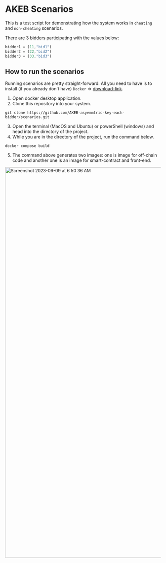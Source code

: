 # AKEB Scenarios

This is a test script for demonstrating how the system works in `cheating` and `non-cheating` scenarios.

There are 3 bidders participating with the values below:

```javaScript
bidder1 = (11,"bid1")
bidder2 = (22,"bid2")
bidder3 = (33,"bid3")
```

## How to run the scenarios

Running scenarios are pretty straight-forward. All you need to have is to install (if you already don't have) `Docker` => [download-link](https://docs.docker.com/get-docker/).

1. Open docker desktop application.
2. Clone this repository into your system.

```git
git clone https://github.com/AKEB-asyemmtric-key-each-bidder/scenarios.git
```

3. Open the terminal (MacOS and Ubuntu) or powerShell (windows) and head into the directory of the project.
4. While you are in the directory of the project, run the command below.

```docker
docker compose build
```

5. The command above generates two images: one is image for off-chain code and another one is an image for smart-contract and front-end.

<img width="1258" alt="Screenshot 2023-06-09 at 6 50 36 AM" src="https://github.com/AKEB-asyemmtric-key-each-bidder/scenarios/assets/32008442/e304d430-5de5-4884-afcf-a3fc934f6f79">


